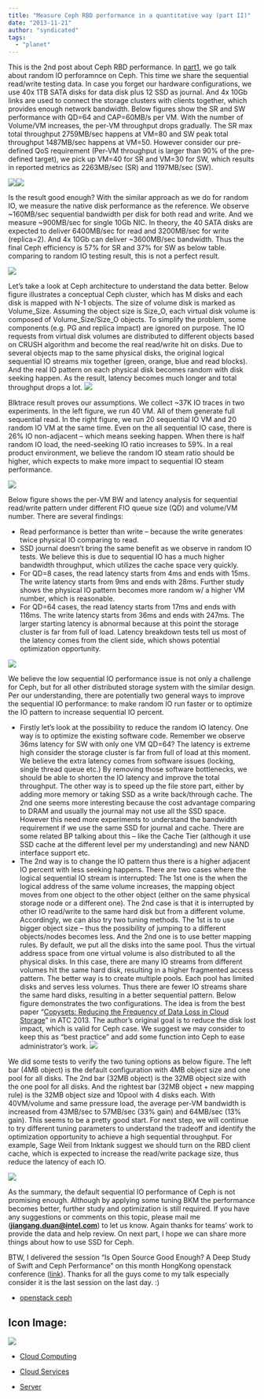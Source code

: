 ```yaml
---
title: "Measure Ceph RBD performance in a quantitative way (part II)"
date: "2013-11-21"
author: "syndicated"
tags: 
  - "planet"
---
```


This is the 2nd post about Ceph RBD performance. In [part1](http://software.intel.com/en-us/blogs/2013/10/25/measure-ceph-rbd-performance-in-a-quantitative-way-part-i), we go talk about random IO perforamnce on Ceph. This time we share the sequential read/write testing data. In case you forget our hardware configurations, we use 40x 1TB SATA disks for data disk plus 12 SSD as journal. And 4x 10Gb links are used to connect the storage clusters with clients together, which provides enough network bandwidth. Below figures show the SR and SW performance with QD=64 and CAP=60MB/s per VM. With the number of Volume/VM increases, the per-VM throughput drops gradually. The SR max total throughput 2759MB/sec happens at VM=80 and SW peak total throughput 1487MB/sec happens at VM=50. However consider our pre-defined QoS requirement (Per-VM throughput is larger than 90% of the pre-defined target), we pick up VM=40 for SR and VM=30 for SW, which results in reported metrics as 2263MB/sec (SR) and 1197MB/sec (SW).

![](images/ceph2_SR.png)![](images/Ceph2_SW.png)

Is the result good enough? With the similar approach as we do for random IO, we measure the native disk performance as the reference. We observe ~160MB/sec sequential bandwidth per disk for both read and write. And we measure ~900MB/sec for single 10Gb NIC. In theory, the 40 SATA disks are expected to deliver 6400MB/sec for read and 3200MB/sec for write (replica=2). And 4x 10Gb can deliver ~3600MB/sec bandwidth. Thus the final Ceph efficiency is 57% for SR and 37% for SW as below table. comparing to random IO testing result, this is not a perfect result.

![](images/ceph2_effciency.png)

Let’s take a look at Ceph architecture to understand the data better. Below figure illustrates a conceptual Ceph cluster, which has M disks and each disk is mapped with N-1 objects. The size of volume disk is marked as Volume\_Size. Assuming the object size is Size\_O, each virtual disk volume is composed of Volume\_Size/Size\_O objects. To simplify the problem, some components (e.g. PG and replica impact) are ignored on purpose. The IO requests from virtual disk volumes are distributed to different objects based on CRUSH algorithm and become the real read/write hit on disks. Due to several objects map to the same physical disks, the original logical sequential IO streams mix together (green, orange, blue and read blocks). And the real IO pattern on each physical disk becomes random with disk seeking happen. As the result, latency becomes much longer and total throughput drops a lot. ![](images/ceph2_arch.png)

Blktrace result proves our assumptions. We collect ~37K IO traces in two experiments. In the left figure, we run 40 VM. All of them generate full sequential read. In the right figure, we run 20 sequential IO VM and 20 random IO VM at the same time. Even on the all sequential IO case, there is 26% IO non-adjacent – which means seeking happen. When there is half random IO load, the need-seeking IO ratio increases to 59%. In a real product environment, we believe the random IO steam ratio should be higher, which expects to make more impact to sequential IO steam performance.

![](images/ceph2_blktrace.png)

Below figure shows the per-VM BW and latency analysis for sequential read/write pattern under different FIO queue size (QD) and volume/VM number. There are several findings:

- Read performance is better than write – because the write generates twice physical IO comparing to read.
- SSD journal doesn’t bring the same benefit as we observe in random IO tests. We believe this is due to sequential IO has a much higher bandwidth throughput, which utilizes the cache space very quickly.
- For QD=8 cases, the read latency starts from 4ms and ends with 15ms. The write latency starts from 9ms and ends with 28ms. Further study shows the physical IO pattern becomes more random w/ a higher VM number, which is reasonable.
- For QD=64 cases, the read latency starts from 17ms and ends with 116ms. The write latency starts from 36ms and ends with 247ms. The larger starting latency is abnormal because at this point the storage cluster is far from full of load. Latency breakdown tests tell us most of the latency comes from the client side, which shows potential optimization opportunity.

![](images/ceph2_latency.png)

We believe the low sequential IO performance issue is not only a challenge for Ceph, but for all other distributed storage system with the similar design. Per our understanding, there are potentially two general ways to improve the sequential IO performance: to make random IO run faster or to optimize the IO pattern to increase sequential IO percent.

- Firstly let’s look at the possibility to reduce the random IO latency. One way is to optimize the existing software code. Remember we observe 36ms latency for SW with only one VM QD=64? The latency is extreme high consider the storage cluster is far from full of load at this moment. We believe the extra latency comes from software issues (locking, single thread queue etc.) By removing those software bottlenecks, we should be able to shorten the IO latency and improve the total throughput. The other way is to speed up the file store part, either by adding more memory or taking SSD as a write back/through cache. The 2nd one seems more interesting because the cost advantage comparing to DRAM and usually the journal may not use all the SSD space. However this need more experiments to understand the bandwidth requirement if we use the same SSD for journal and cache. There are some related BP talking about this – like the Cache Tier (although it use SSD cache at the different level per my understanding) and new NAND interface support etc.
- The 2nd way is to change the IO pattern thus there is a higher adjacent IO percent with less seeking happens. There are two cases where the logical sequential IO stream is interrupted: The 1st one is the when the logical address of the same volume increases, the mapping object moves from one object to the other object (either on the same physical storage node or a different one). The 2nd case is that it is interrupted by other IO read/write to the same hard disk but from a different volume. Accordingly, we can also try two tuning methods. The 1st is to use bigger object size – thus the possibility of jumping to a different objects/nodes becomes less. And the 2nd one is to use better mapping rules. By default, we put all the disks into the same pool. Thus the virtual address space from one virtual volume is also distributed to all the physical disks. In this case, there are many IO streams from different volumes hit the same hard disk, resulting in a higher fragmented access pattern. The better way is to create multiple pools. Each pool has limited disks and serves less volumes. Thus there are fewer IO streams share the same hard disks, resulting in a better sequential pattern. Below figure demonstrates the two configurations. The idea is from the best paper “[Copysets: Reducing the Frequency of Data Loss in Cloud Storage](https://www.usenix.org/conference/atc13/copysets-reducing-frequency-data-loss-cloud-storage)” in ATC 2013. The author’s original goal is to reduce the disk lost impact, which is valid for Ceph case. We suggest we may consider to keep this as “best practice” and add some function into Ceph to ease administrator’s work. ![](images/ceph2_new_pool.png)

We did some tests to verify the two tuning options as below figure. The left bar (4MB object) is the default configuration with 4MB object size and one pool for all disks. The 2nd bar (32MB object) is the 32MB object size with the one pool for all disks. And the rightest bar (32MB object + new mapping rule) is the 32MB object size and 10pool with 4 disks each. With 40VM/volume and same pressure load, the average per-VM bandwidth is increased from 43MB/sec to 57MB/sec (33% gain) and 64MB/sec (13% gain). This seems to be a pretty good start. For next step, we will continue to try different tuning parameters to understand the tradeoff and identify the optimization opportunity to achieve a high sequential throughput. For example, Sage Weil from Inktank suggest we should turn on the RBD client cache, which is expected to increase the read/write package size, thus reduce the latency of each IO.

![](images/ceph2_tuning.png)

As the summary, the default sequential IO performance of Ceph is not promising enough. Although by applying some tuning BKM the performance becomes better, further study and optimization is still required. If you have any suggestions or comments on this topic, please mail me (**jiangang.duan@intel.com**) to let us know. Again thanks for teams’ work to provide the data and help review. On next part, I hope we can share more things about how to use SSD for Ceph.

BTW, I delivered the session “Is Open Source Good Enough? A Deep Study of Swift and Ceph Performance” on this month HongKong openstack conference ([link](http://www.openstack.org/summit/openstack-summit-hong-kong-2013/session-videos/presentation/is-open-source-good-enough-a-deep-study-of-swift-and-ceph-performance)). Thanks for all the guys come to my talk especially consider it is the last session on the last day. :)

- [openstack ceph](http://software.intel.com/en-us/tags/45358)

## Icon Image: 

![](images/search_publish_icon.jpg)

- [Cloud Computing](http://software.intel.com/en-us/search/site/language/en?query=Cloud%20Computing)

- [Cloud Services](http://software.intel.com/en-us/search/site/language/en?query=Cloud%20Services)
- [Server](http://software.intel.com/en-us/search/site/language/en?query=Server)

